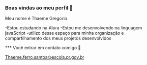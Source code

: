 ### Boas vindas ao meu perfil 💜

Meu nome é Thaeme Gregorio

-Estou estudando na Alura
-Estou me desenvolvendo na linguagem javaScript
-utilizo desse espaço para minha organização e compartilhamento dos meus projetos desenvolvidos

*** Você entrar em contato comigo 📧

Thaeme.ferro.santos@escola.pr.gov.br
